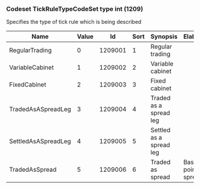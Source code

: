 ### Codeset TickRuleTypeCodeSet type int (1209)

Specifies the type of tick rule which is being described

| Name                | Value | Id      | Sort | Synopsis                | Elaboration         |
|---------------------|-------|---------|------|-------------------------|---------------------|
| RegularTrading      | 0     | 1209001 | 1    | Regular trading         |                     |
| VariableCabinet     | 1     | 1209002 | 2    | Variable cabinet        |                     |
| FixedCabinet        | 2     | 1209003 | 3    | Fixed cabinet           |                     |
| TradedAsASpreadLeg  | 3     | 1209004 | 4    | Traded as a spread leg  |                     |
| SettledAsASpreadLeg | 4     | 1209005 | 5    | Settled as a spread leg |                     |
| TradedAsSpread      | 5     | 1209006 | 6    | Traded as spread        | Basis points spread |

